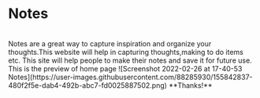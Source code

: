 # Notes
<br>
Notes are a great way to capture inspiration and organize your thoughts.This website will help in capturing thoughts,making to do items etc.
This site will help people to make their notes and save it for future use.
This is the preview of home page
![Screenshot 2022-02-26 at 17-40-53 Notes](https://user-images.githubusercontent.com/88285930/155842837-480f2f5e-dab4-492b-abc7-fd0025887502.png)
**Thanks!**
